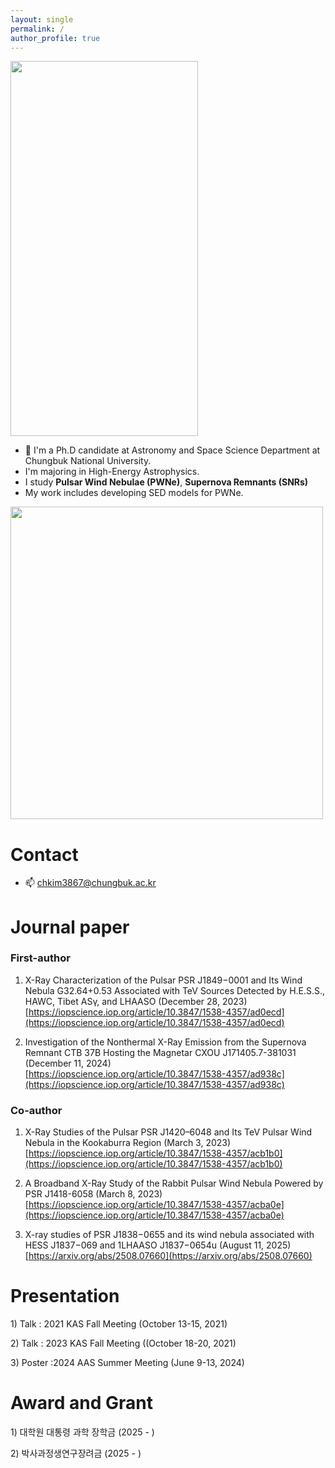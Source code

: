 ```yaml
---
layout: single
permalink: /
author_profile: true
---
```


<img src="https://github.com/user-attachments/assets/270c5643-6058-44c5-bc93-b2252e0c9ae7" width="300" height="600"/>

- 🔭 I'm a Ph.D candidate at Astronomy and Space Science Department at Chungbuk National University.  <br />
- I'm majoring in High-Energy Astrophysics.  <br />
- I study  **Pulsar Wind Nebulae (PWNe)**, **Supernova Remnants (SNRs)** <br />
- My work includes developing SED models for PWNe.  <br />

<img src="https://github.com/user-attachments/assets/af0489e4-73b1-4eac-9e7c-852deb0be065" width="500" height="500"/>


# Contact
- 📫 [chkim3867@chungbuk.ac.kr](chkim3867@chungbuk.ac.kr) <br />

# Journal paper
### First-author
1) X-Ray Characterization of the Pulsar PSR J1849−0001 and Its Wind Nebula G32.64+0.53 Associated with TeV Sources Detected by H.E.S.S., HAWC, Tibet ASγ, and LHAASO (December 28, 2023)  <br />
[https://iopscience.iop.org/article/10.3847/1538-4357/ad0ecd](https://iopscience.iop.org/article/10.3847/1538-4357/ad0ecd)  <br />

2) Investigation of the Nonthermal X-Ray Emission from the Supernova Remnant CTB 37B Hosting the Magnetar CXOU J171405.7-381031 (December 11, 2024)   <br />
[https://iopscience.iop.org/article/10.3847/1538-4357/ad938c](https://iopscience.iop.org/article/10.3847/1538-4357/ad938c) <br />
  
### Co-author
1) X-Ray Studies of the Pulsar PSR J1420–6048 and Its TeV Pulsar Wind Nebula in the Kookaburra Region (March 3, 2023)  <br />
[https://iopscience.iop.org/article/10.3847/1538-4357/acb1b0](https://iopscience.iop.org/article/10.3847/1538-4357/acb1b0)  <br />

2) A Broadband X-Ray Study of the Rabbit Pulsar Wind Nebula Powered by PSR J1418-6058 (March 8, 2023)  <br />
[https://iopscience.iop.org/article/10.3847/1538-4357/acba0e](https://iopscience.iop.org/article/10.3847/1538-4357/acba0e)  <br />

3) X-ray studies of PSR J1838−0655 and its wind nebula associated with HESS J1837−069 and 1LHAASO J1837−0654u (August 11, 2025)  <br />
[https://arxiv.org/abs/2508.07660](https://arxiv.org/abs/2508.07660)  <br />

# Presentation
<p align="left"> 1) Talk : 2021 KAS Fall Meeting (October 13-15, 2021)
<p align="left"> 2) Talk : 2023 KAS Fall Meeting ((October 18-20, 2021)
<p align="left"> 3) Poster :2024 AAS Summer Meeting (June 9-13, 2024)   <br />

# Award and Grant
<p align="left"> 1) 대학원 대통령 과학 장학금 (2025 - ) 
<p align="left"> 2) 박사과정생연구장려금 (2025 - )  <br />

